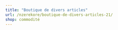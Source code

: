 ```yaml
---
title: "Boutique de divers articles"
url: /nzerekore/boutique-de-divers-articles-21/
shop: commodité
---
```

